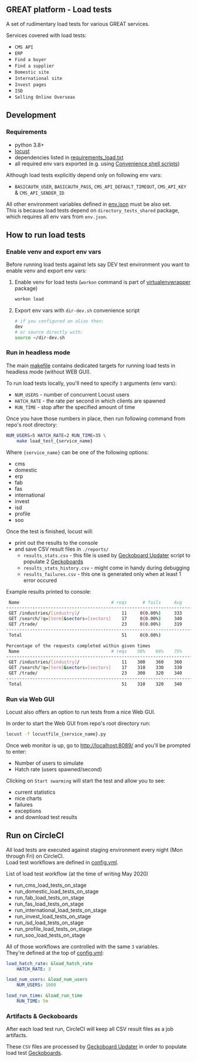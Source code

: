GREAT platform - Load tests
---------------------------

A set of rudimentary load tests for various GREAT services.  

Services covered with load tests:

* `CMS API`
* `ERP`
* `Find a buyer`
* `Find a supplier`
* `Domestic site`
* `International site`
* `Invest pages`
* `ISD`
* `Selling Online Overseas`


## Development

### Requirements

* python 3.8+
* [locust](https://locust.io/)
* dependencies listed in [requirements_load.txt](../../requirements_load.txt)
* all required env vars exported (e.g. using [Convenience shell scripts](../../README.md#Convenience-shell-scripts))

Although load tests explicitly depend only on following env vars:
* `BASICAUTH_USER`, `BASICAUTH_PASS`, `CMS_API_DEFAULT_TIMEOUT`, `CMS_API_KEY` & `CMS_API_SENDER_ID`

All other environment variables defined in [env.json](../../env_vars/env.json) must be also set.  
This is because load tests depend on `directory_tests_shared` package, which requires all env vars from `env.json`.


## How to run load tests

### Enable venv and export env vars

Before running load tests against lets say DEV test environment you want to enable venv and export env vars:

1. Enable venv for load tests (`workon` command is part of [virtualenvwrapper](https://pypi.org/project/virtualenvwrapper/) package)
    ```bash
    workon load
    ```
2. Export env vars with `dir-dev.sh` convenience script
    ```bash
    # if you configured an alias then:
    dev
    # or source directly with:
    source ~/dir-dev.sh
    ```

### Run in headless mode

The main [makefile](../../makefile) contains dedicated targets for running load tests in headless mode (without WEB GUI).

To run load tests locally, you'll need to specify `3` arguments (env vars):

* `NUM_USERS` - number of concurrent Locust users
* `HATCH_RATE` - the rate per second in which clients are spawned
* `RUN_TIME` - stop after the specified amount of time

Once you have those numbers in place, then run following command from repo's root directory:

```bash
NUM_USERS=5 HATCH_RATE=2 RUN_TIME=35 \
    make load_test_{service_name}
```

Where `{service_name}` can be one of the following options:

* cms
* domestic
* erp
* fab
* fas
* international
* invest
* isd
* profile
* soo

Once the test is finished, locust will:
* print out the results to the console
* and save CSV result files in `./reports/`
    * `results_stats.csv` - this file is used by [Geckoboard Updater](../periodic_tasks/geckoboard_updater/README.md) script to populate 2 [Geckoboards](https://readme.trade.gov.uk/docs/playbooks/qa-geckoboards.html)
    * `results_stats_history.csv` - might come in handy during debugging
    * `results_failures.csv` - this one is generated only when at least 1 error occured

Example results printed to console:
```bash
 Name                                   # reqs      # fails     Avg     Min     Max  |  Median   req/s
------------------------------------------------------------------------------------------------------
 GET /industries/[industry]/                11     0(0.00%)     333     280     466  |     300    0.40
 GET /search/?q=[term]&sectors=[sectors]    17     0(0.00%)     340     291     538  |     310    0.50
 GET /trade/                                23     0(0.00%)     319     259     485  |     300    0.40
------------------------------------------------------------------------------------------------------
 Total                                      51     0(0.00%)                                       1.30

Percentage of the requests completed within given times
 Name                                   # reqs    50%    66%    75%    80%    90%    95%    98%    99%   100%
-------------------------------------------------------------------------------------------------------------
 GET /industries/[industry]/                11    300    360    360    360    380    470    470    470    470
 GET /search/?q=[term]&sectors=[sectors]    17    310    330    330    340    530    540    540    540    540
 GET /trade/                                23    300    320    340    380    390    420    490    490    490
-------------------------------------------------------------------------------------------------------------
 Total                                      51    310    320    340    360    390    490    530    540    540
```

### Run via Web GUI

Locust also offers an option to run tests from a nice Web GUI.

In order to start the Web GUI from repo's root directory run:
```bash
locust -f locustfile_{service_name}.py
```

Once web monitor is up, go to [http://localhost:8089/](http://localhost:8089/) and you'll be prompted to enter:

* Number of users to simulate
* Hatch rate (users spawned/second)

Clicking on `Start swarming` will start the test and allow you to see:

* current statistics
* nice charts
* failures
* exceptions
* and download test results


## Run on CircleCI

All load tests are executed against staging environment every night (Mon through Fri) on CircleCI.  
Load test workflows are defined in [config.yml](../../.circleci/config.yml).

List of load test workflow (at the time of writing May 2020)

* run_cms_load_tests_on_stage
* run_domestic_load_tests_on_stage
* run_fab_load_tests_on_stage
* run_fas_load_tests_on_stage
* run_international_load_tests_on_stage
* run_invest_load_tests_on_stage
* run_isd_load_tests_on_stage
* run_profile_load_tests_on_stage
* run_soo_load_tests_on_stage

All of those workflows are controlled with the same `3` variables.  
They're defined at the top of [config.yml](../../.circleci/config.yml#L3):

```yaml
load_hatch_rate: &load_hatch_rate
    HATCH_RATE: 3

load_num_users: &load_num_users
    NUM_USERS: 1000

load_run_time: &load_run_time
    RUN_TIME: 5m
```


### Artifacts & Geckoboards

After each load test run, CircleCI will keep all CSV result files as a job artifacts.  

These `CSV` files are processed by [Geckoboard Updater](../periodic_tasks/geckoboard_updater/README.md) in order to
populate load test [Geckoboards](https://readme.trade.gov.uk/docs/playbooks/qa-geckoboards.html).
